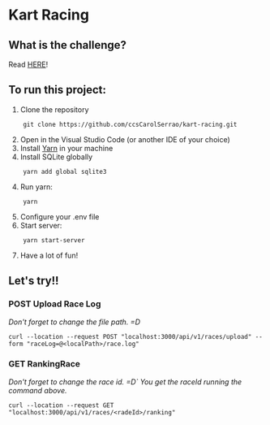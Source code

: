 # Kart Racing





## What is the challenge?
  
Read [HERE](https://github.com/Gympass/interview-test)!




## To run this project:
  
1) Clone the repository
```
    git clone https://github.com/ccsCarolSerrao/kart-racing.git
```
2) Open in the Visual Studio Code (or another IDE of your choice)
3) Install [Yarn](https://yarnpkg.com/pt-BR/) in your machine
4) Install SQLite globally
```
    yarn add global sqlite3 
```
4) Run yarn:
```
    yarn
```
5) Configure your .env file
6) Start server:
```
    yarn start-server
```
7) Have a lot of fun!





## Let's try!!
  
### POST Upload Race Log
_Don't forget to change the file path. =D_
```
curl --location --request POST "localhost:3000/api/v1/races/upload" --form "raceLog=@<localPath>/race.log"
```



### GET RankingRace
_Don't forget to change the race id. =D`_
_You get the raceId running the command above._

```
curl --location --request GET "localhost:3000/api/v1/races/<radeId>/ranking"
```